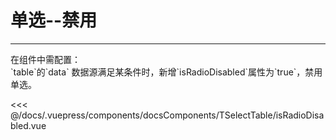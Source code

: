 # 单选--禁用

---

<common-code-format>
  <docsComponents-TSelectTable-isRadioDisabled slot="source"></docsComponents-TSelectTable-isRadioDisabled>
  在组件中需配置：<br/>
`table`的`data` 数据源满足某条件时，新增`isRadioDisabled`属性为`true`，禁用单选。

<<< @/docs/.vuepress/components/docsComponents/TSelectTable/isRadioDisabled.vue
</common-code-format>


